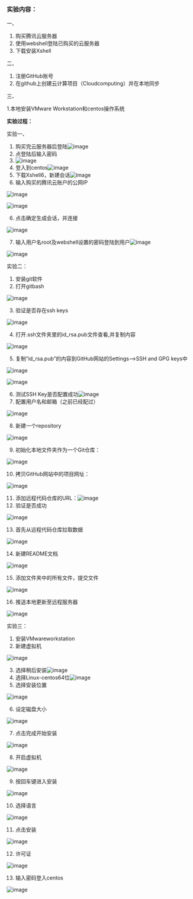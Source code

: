 ### **实验内容：**

一、

1. 购买腾讯云服务器
2. 使用webshell登陆已购买的云服务器
3. 下载安装Xshell

二、

1. 注册GitHub账号
2. 在github上创建云计算项目（Cloudcomputing）并在本地同步

三、

1.本地安装VMware Workstation和centos操作系统

 

**实验过程：**

实验一、

1. 购买完云服务器后登陆![image](https://raw.githubusercontent.com/anmyles/cloudcomp/master/image/1.png)
2. 点登陆后输入密码
3. ![image](https://raw.githubusercontent.com/anmyles/cloudcomp/master/image/2.png)
4. 登入到centos![image](https://raw.githubusercontent.com/anmyles/cloudcomp/master/image/3.png)
5. 下载Xshell6，新建会话![image](https://raw.githubusercontent.com/anmyles/cloudcomp/master/image/4.png)
6. 输入购买的腾讯云账户的公网IP

![image](https://raw.githubusercontent.com/anmyles/cloudcomp/master/image/5.png)

 

![image](https://raw.githubusercontent.com/anmyles/cloudcomp/master/image/6.png)

6. 点击确定生成会话，并连接

![image](https://raw.githubusercontent.com/anmyles/cloudcomp/master/image/7.png)

7. 输入用户名root及webshell设置的密码登陆到用户![image](https://raw.githubusercontent.com/anmyles/cloudcomp/master/image/8.png)

![image](https://raw.githubusercontent.com/anmyles/cloudcomp/master/image/9.png)

实验二：

1. 安装git软件
2. 打开gitbash

![image](https://raw.githubusercontent.com/anmyles/cloudcomp/master/image/10.png)

3. 验证是否存在ssh keys

![image](https://raw.githubusercontent.com/anmyles/cloudcomp/master/image/11.png)

4. 打开.ssh文件夹里的id_rsa.pub文件查看,并复制内容

![image](https://raw.githubusercontent.com/anmyles/cloudcomp/master/image/12.png)

5. 复制“id_rsa.pub”的内容到GitHub网站的Settings–>SSH and GPG keys中

![image](https://raw.githubusercontent.com/anmyles/cloudcomp/master/image/13.png)

![image](https://raw.githubusercontent.com/anmyles/cloudcomp/master/image/14.png)

6. 测试SSH Key是否配置成功![image](https://raw.githubusercontent.com/anmyles/cloudcomp/master/image/15.png)
7. 配置用户名和邮箱（之前已经配过）

![image](https://raw.githubusercontent.com/anmyles/cloudcomp/master/image/16.png)

8. 新建一个repository

![image](https://raw.githubusercontent.com/anmyles/cloudcomp/master/image/17.png) 

9. 初始化本地文件夹作为一个Git仓库：

![image](https://raw.githubusercontent.com/anmyles/cloudcomp/master/image/18.png)  

10. 拷贝GitHub网站中的项目网址：

![image](https://raw.githubusercontent.com/anmyles/cloudcomp/master/image/19.png) 

11. 添加远程代码仓库的URL：![image](https://raw.githubusercontent.com/anmyles/cloudcomp/master/image/20.png) 
12. 验证是否成功

![image](https://raw.githubusercontent.com/anmyles/cloudcomp/master/image/21.png) 

13. 首先从远程代码仓库拉取数据

![image](https://raw.githubusercontent.com/anmyles/cloudcomp/master/image/22.png)  

14. 新建README文档

![image](https://raw.githubusercontent.com/anmyles/cloudcomp/master/image/23.png)  

15. 添加文件夹中的所有文件，提交文件

![image](https://raw.githubusercontent.com/anmyles/cloudcomp/master/image/24.png)  

16. 推送本地更新至远程服务器

![image](https://raw.githubusercontent.com/anmyles/cloudcomp/master/image/25.png) 

实验三：

1. 安装VMwareworkstation
2. 新建虚拟机

![image](https://raw.githubusercontent.com/anmyles/cloudcomp/master/image/26.png) 

3. 选择稍后安装![image](https://raw.githubusercontent.com/anmyles/cloudcomp/master/image/27.png) 
4. 选择Linux-centos64位![image](https://raw.githubusercontent.com/anmyles/cloudcomp/master/image/28.png) 
5. 选择安装位置

![image](https://raw.githubusercontent.com/anmyles/cloudcomp/master/image/29.png)  

6. 设定磁盘大小

![image](https://raw.githubusercontent.com/anmyles/cloudcomp/master/image/30.png) 

7. 点击完成开始安装

 ![image](https://raw.githubusercontent.com/anmyles/cloudcomp/master/image/31.png) 

8. 开启虚拟机

![image](https://raw.githubusercontent.com/anmyles/cloudcomp/master/image/32.png)  

9. 按回车键进入安装

![image](https://raw.githubusercontent.com/anmyles/cloudcomp/master/image/33.png)  

10. 选择语言

![image](https://raw.githubusercontent.com/anmyles/cloudcomp/master/image/34.png) 

11. 点击安装

![image](https://raw.githubusercontent.com/anmyles/cloudcomp/master/image/35.png) 

12. 许可证

![image](https://raw.githubusercontent.com/anmyles/cloudcomp/master/image/36.png) 

13. 输入密码登入centos

![image](https://raw.githubusercontent.com/anmyles/cloudcomp/master/image/37.png)  

 

 